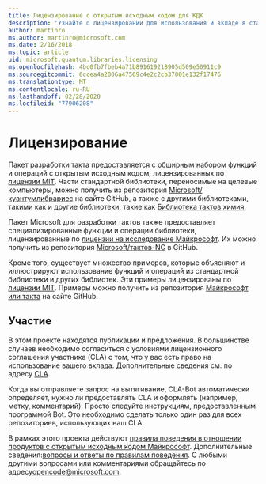 ```yaml
---
title: Лицензирование с открытым исходным кодом для КДК
description: 'Узнайте о лицензировании для использования и вкладе в стандартные библиотеки Microsoft Q # — лицензирование и участие.'
author: martinro
ms.author: martinro@microsoft.com
ms.date: 2/16/2018
ms.topic: article
uid: microsoft.quantum.libraries.licensing
ms.openlocfilehash: 4bc0fb7fbeb4a71b891619218905d509e50911c9
ms.sourcegitcommit: 6ccea4a2006a47569c4e2c2cb37001e132f17476
ms.translationtype: MT
ms.contentlocale: ru-RU
ms.lasthandoff: 02/28/2020
ms.locfileid: "77906208"
---
```

# <a name="licensing"></a>Лицензирование #

Пакет разработки такта предоставляется с обширным набором функций и операций с открытым исходным кодом, лицензированных по [лицензии MIT](https://github.com/Microsoft/Quantum/blob/master/LICENSE.txt).
Части стандартной библиотеки, переносимые на целевые компьютеры, можно получить из репозитория [Microsoft/куантумлибрариес](https://github.com/Microsoft/QuantumLibraries) на сайте GitHub, а также с другими библиотеками, такими как и другие библиотеки, такие как [Библиотека тактов химия](xref:microsoft.quantum.chemistry.concepts.intro).

Пакет Microsoft для разработки тактов также предоставляет специализированные функции и операции библиотеки, лицензированные по [лицензии на исследование Майкрософт](https://github.com/Microsoft/Quantum-NC/blob/master/LICENSE).
Их можно получить из репозитория [Microsoft/тактов-NC](https://github.com/microsoft/quantum-nc) в GitHub.

Кроме того, существует множество примеров, которые объясняют и иллюстрируют использование функций и операций из стандартной библиотеки и других библиотек.
Эти примеры лицензированы по [лицензии MIT](https://github.com/Microsoft/Quantum/blob/master/LICENSE.txt).
Примеры можно получить из репозитория [Майкрософт или такта](https://github.com/Microsoft/Quantum) на сайте GitHub.

## <a name="contributing"></a>Участие ##

В этом проекте находятся публикации и предложения.
В большинстве случаев необходимо согласиться с условиями лицензионного соглашения участника (CLA) о том, что у вас есть право на использование вашего вклада. Дополнительные сведения см. по адресу [CLA](https://cla.microsoft.com).

Когда вы отправляете запрос на вытягивание, CLA-Bot автоматически определяет, нужно ли предоставлять CLA и оформлять (например, метку, комментарий). Просто следуйте инструкциям, предоставленным программой Bot. Это необходимо сделать только один раз для всех репозиториев, использующих наш CLA.

В рамках этого проекта действуют [правила поведения в отношении продуктов с открытым исходным кодом Майкрософт](https://opensource.microsoft.com/codeofconduct/).
Дополнительные сведения:[вопросы и ответы по правилам поведения](https://opensource.microsoft.com/codeofconduct/faq/). С любыми другими вопросами или комментариями обращайтесь по адресу[opencode@microsoft.com](mailto:opencode@microsoft.com).
